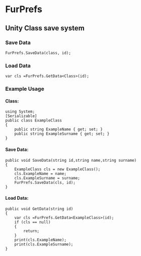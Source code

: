 # FurPrefs

## Unity Class save system 


### Save Data

```
FurPrefs.SaveData(class, id);
```

### Load Data

```
var cls =FurPrefs.GetData<Class>(id);
```

### Example Usage


#### Class:

```
using System;
[Serializable]
public class ExampleClass
{
    public string ExampleName { get; set; }
    public string ExampleSurname { get; set; }
}
```


#### Save Data:

```
public void SaveData(string id,string name,string surname)
{
    ExampleClass cls = new ExampleClass();
    cls.ExampleName = name;
    cls.ExampleSurname = surname;
    FurPrefs.SaveData(cls, id);
}
```

#### Load Data:

```
public void GetData(string id)
{
    var cls =FurPrefs.GetData<ExampleClass>(id);
    if (cls == null)
    {
        return;
    }
    print(cls.ExampleName);
    print(cls.ExampleSurname);
}
```

   
